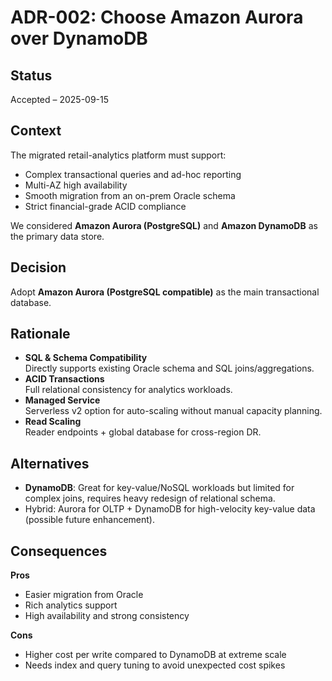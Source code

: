 # ADR-002: Choose Amazon Aurora over DynamoDB

## Status
Accepted – 2025-09-15

## Context
The migrated retail-analytics platform must support:
- Complex transactional queries and ad-hoc reporting
- Multi-AZ high availability
- Smooth migration from an on-prem Oracle schema
- Strict financial-grade ACID compliance

We considered **Amazon Aurora (PostgreSQL)** and **Amazon DynamoDB** as the primary data store.

## Decision
Adopt **Amazon Aurora (PostgreSQL compatible)** as the main transactional database.

## Rationale
- **SQL & Schema Compatibility**  
  Directly supports existing Oracle schema and SQL joins/aggregations.
- **ACID Transactions**  
  Full relational consistency for analytics workloads.
- **Managed Service**  
  Serverless v2 option for auto-scaling without manual capacity planning.
- **Read Scaling**  
  Reader endpoints + global database for cross-region DR.

## Alternatives
- **DynamoDB**: Great for key-value/NoSQL workloads but limited for complex joins, 
  requires heavy redesign of relational schema.
- Hybrid: Aurora for OLTP + DynamoDB for high-velocity key-value data (possible future enhancement).

## Consequences
**Pros**
- Easier migration from Oracle
- Rich analytics support
- High availability and strong consistency

**Cons**
- Higher cost per write compared to DynamoDB at extreme scale
- Needs index and query tuning to avoid unexpected cost spikes
